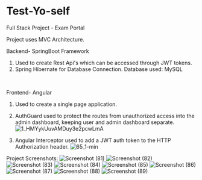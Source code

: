 # Test-Yo-self
Full Stack Project - Exam Portal


Project uses MVC Architecture.

Backend- SpringBoot Framework
1) Used to create Rest Api's which can be accessed through JWT tokens.
2) Spring Hibernate for Database Connection. Database used: MySQL

<br>

Frontend- Angular
1) Used to create a single page application.
2) AuthGuard used to protect the routes from unauthorized access into the admin dashboard, keeping user and admin dashboard separate.
![1_HMYykUuvAMDuy3e2pcwLmA](https://user-images.githubusercontent.com/35832850/178339477-5127345c-1880-4781-9557-4873c179299f.png)


3) Angular Interceptor used to add a JWT auth token to the HTTP Authorization header.
![65_1-min](https://user-images.githubusercontent.com/35832850/178340046-b68131dc-056b-4c60-8743-edaeb0078063.jpg)




Project Screenshots:
![Screenshot (81)](https://user-images.githubusercontent.com/35832850/178341015-0607b962-b562-486a-bfa3-ea01951ef75c.png)
![Screenshot (82)](https://user-images.githubusercontent.com/35832850/178341020-ea7a45e3-1f08-4d7b-9544-e02a0d468b7f.png)
![Screenshot (83)](https://user-images.githubusercontent.com/35832850/178341022-ead31b54-4ab3-48c6-9293-7ce05bc9f807.png)
![Screenshot (84)](https://user-images.githubusercontent.com/35832850/178341025-c4b0e6e5-d9e5-4257-8be5-1d7d00ffc311.png)
![Screenshot (85)](https://user-images.githubusercontent.com/35832850/178341037-20271bed-c26e-41c4-8175-219ed9950a38.png)
![Screenshot (86)](https://user-images.githubusercontent.com/35832850/178341044-62eab316-63d7-4b5c-8613-340b1a3323d0.png)
![Screenshot (87)](https://user-images.githubusercontent.com/35832850/178341055-b274c984-eeeb-4666-aeb1-589f74044655.png)
![Screenshot (88)](https://user-images.githubusercontent.com/35832850/178341064-040fbf5a-0bf5-4abe-86f4-9b44bb6e5c4f.png)
![Screenshot (89)](https://user-images.githubusercontent.com/35832850/178341079-3893953d-b75d-4d50-961d-c756d3e86cd0.png)


